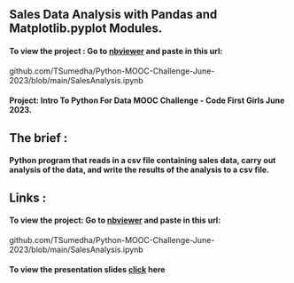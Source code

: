 
## Sales Data Analysis with Pandas and Matplotlib.pyplot Modules.  


#### To view the project :  Go to [nbviewer](https://nbviewer.org/) and paste in this url:
github.com/TSumedha/Python-MOOC-Challenge-June-2023/blob/main/SalesAnalysis.ipynb

#### Project: Intro To Python For Data MOOC Challenge - Code First Girls June 2023.

## The brief :   

#### Python program that reads in a csv file containing sales data, carry out analysis of the data, and write the results of the analysis to a csv file.

## Links :     

#### To view the project: Go to [nbviewer](https://nbviewer.org/) and paste in this url: 
github.com/TSumedha/Python-MOOC-Challenge-June-2023/blob/main/SalesAnalysis.ipynb
#### To view the presentation slides [click](https://docs.google.com/presentation/d/1MffuT4WDkk3VX4U_589QATjh5Ybwb1i31LDh2hhEU/edit#slide=id.g251429f9738_0_1064) here

